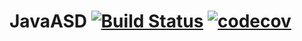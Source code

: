 # JavaASD [![Build Status](https://travis-ci.org/lamtev/JavaASD.svg?branch=master)](https://travis-ci.org/lamtev/JavaASD) [![codecov](https://codecov.io/gh/lamtev/JavaASD/branch/master/graph/badge.svg)](https://codecov.io/gh/lamtev/JavaASD)
